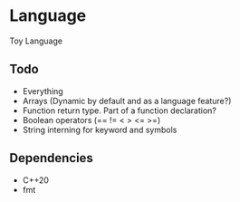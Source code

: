 # Language
Toy Language

## Todo
 - Everything
 - Arrays (Dynamic by default and as a language feature?)
 - Function return type. Part of a function declaration?
 - Boolean operators (== != < > <= >=)
 - String interning for keyword and symbols

## Dependencies
 - C++20
 - fmt
